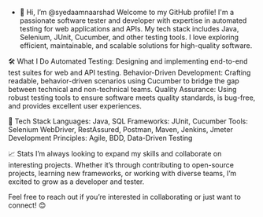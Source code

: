 - 👋 Hi, I’m @syedaamnaarshad
Welcome to my GitHub profile! I'm a passionate software tester and developer with expertise in automated testing for web applications and APIs.
My tech stack includes Java, Selenium, JUnit, Cucumber, and other testing tools.
I love exploring efficient, maintainable, and scalable solutions for high-quality software.

🛠️ What I Do
Automated Testing: Designing and implementing end-to-end test suites for web and API testing.
Behavior-Driven Development: Crafting readable, behavior-driven scenarios using Cucumber to bridge the gap between technical and non-technical teams.
Quality Assurance: Using robust testing tools to ensure software meets quality standards, is bug-free, and provides excellent user experiences.

💼 Tech Stack
Languages: Java, SQL
Frameworks: JUnit, Cucumber
Tools: Selenium WebDriver, RestAssured, Postman, Maven, Jenkins, Jmeter
Development Principles: Agile, BDD, Data-Driven Testing

📈 Stats
I’m always looking to expand my skills and collaborate on interesting projects. Whether it’s through contributing to open-source projects, learning new frameworks, or working with diverse teams, I’m excited to grow as a developer and tester.

Feel free to reach out if you’re interested in collaborating or just want to connect! 😊
